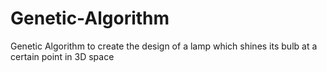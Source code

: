 # Genetic-Algorithm
Genetic Algorithm to create the design of a lamp which shines its bulb at a certain point in 3D space
